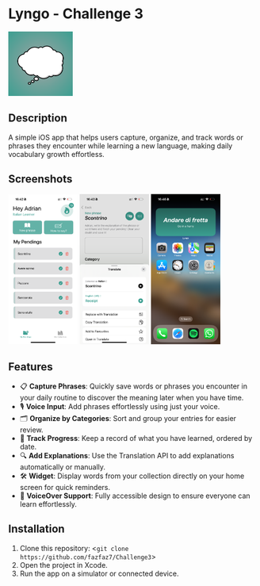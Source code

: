 # Lyngo - Challenge 3 

<img src="AppIcon.png" width="130">

## Description
A simple iOS app that helps users capture, organize, and track words or phrases they encounter while learning a new language, making daily vocabulary growth effortless. 

## Screenshots

<img src="SS1.PNG" width="140"> <img src="SS2.PNG" width="140"> <img src="SS3.PNG" width="140">

## Features
* 📋 **Capture Phrases**: Quickly save words or phrases you encounter in your daily routine to discover the meaning later when you have time.
* 🎙️ **Voice Input**: Add phrases effortlessly using just your voice.
* 🗂️ **Organize by Categories**: Sort and group your entries for easier review.
* 📖 **Track Progress**: Keep a record of what you have learned, ordered by date.
* 🔍 **Add Explanations**: Use the Translation API to add explanations automatically or manually.
* 🛠️ **Widget**: Display words from your collection directly on your home screen for quick reminders.
* 🎤 **VoiceOver Support**: Fully accessible design to ensure everyone can learn effortlessly.


## Installation
1. Clone this repository: <`git clone https://github.com/fazfaz7/Challenge3`>
2. Open the project in Xcode.
3. Run the app on a simulator or connected device.
